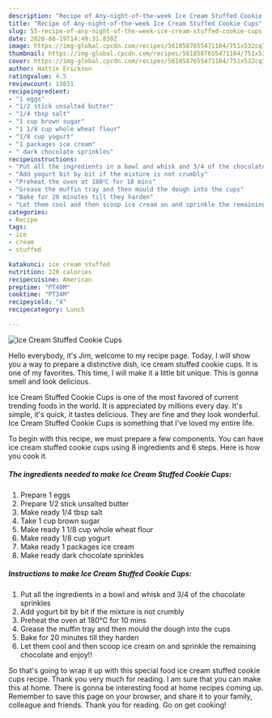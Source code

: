 ```yaml
---
description: "Recipe of Any-night-of-the-week Ice Cream Stuffed Cookie Cups"
title: "Recipe of Any-night-of-the-week Ice Cream Stuffed Cookie Cups"
slug: 55-recipe-of-any-night-of-the-week-ice-cream-stuffed-cookie-cups
date: 2020-08-19T14:49:31.830Z
image: https://img-global.cpcdn.com/recipes/5618587655471104/751x532cq70/ice-cream-stuffed-cookie-cups-recipe-main-photo.jpg
thumbnail: https://img-global.cpcdn.com/recipes/5618587655471104/751x532cq70/ice-cream-stuffed-cookie-cups-recipe-main-photo.jpg
cover: https://img-global.cpcdn.com/recipes/5618587655471104/751x532cq70/ice-cream-stuffed-cookie-cups-recipe-main-photo.jpg
author: Hattie Erickson
ratingvalue: 4.5
reviewcount: 13831
recipeingredient:
- "1 eggs"
- "1/2 stick unsalted butter"
- "1/4 tbsp salt"
- "1 cup brown sugar"
- "1 1/8 cup whole wheat flour"
- "1/8 cup yogurt"
- "1 packages ice cream"
- " dark chocolate sprinkles"
recipeinstructions:
- "Put all the ingredients in a bowl and whisk and 3/4 of the chocolate sprinkles"
- "Add yogurt bit by bit if the mixture is not crumbly"
- "Preheat the oven at 180℃ for 10 mins"
- "Grease the muffin tray and then mould the dough into the cups"
- "Bake for 20 minutes till they harden"
- "Let them cool and then scoop ice cream on and sprinkle the remaining chocolate and enjoy!!"
categories:
- Recipe
tags:
- ice
- cream
- stuffed

katakunci: ice cream stuffed 
nutrition: 220 calories
recipecuisine: American
preptime: "PT40M"
cooktime: "PT34M"
recipeyield: "4"
recipecategory: Lunch

---
```



![Ice Cream Stuffed Cookie Cups](https://img-global.cpcdn.com/recipes/5618587655471104/751x532cq70/ice-cream-stuffed-cookie-cups-recipe-main-photo.jpg)

Hello everybody, it's Jim, welcome to my recipe page. Today, I will show you a way to prepare a distinctive dish, ice cream stuffed cookie cups. It is one of my favorites. This time, I will make it a little bit unique. This is gonna smell and look delicious.

Ice Cream Stuffed Cookie Cups is one of the most favored of current trending foods in the world. It is appreciated by millions every day. It's simple, it's quick, it tastes delicious. They are fine and they look wonderful. Ice Cream Stuffed Cookie Cups is something that I've loved my entire life.




To begin with this recipe, we must prepare a few components. You can have ice cream stuffed cookie cups using 8 ingredients and 6 steps. Here is how you cook it.

<!--inarticleads1-->

##### The ingredients needed to make Ice Cream Stuffed Cookie Cups:

1. Prepare 1 eggs
1. Prepare 1/2 stick unsalted butter
1. Make ready 1/4 tbsp salt
1. Take 1 cup brown sugar
1. Make ready 1 1/8 cup whole wheat flour
1. Make ready 1/8 cup yogurt
1. Make ready 1 packages ice cream
1. Make ready  dark chocolate sprinkles




<!--inarticleads2-->

##### Instructions to make Ice Cream Stuffed Cookie Cups:

1. Put all the ingredients in a bowl and whisk and 3/4 of the chocolate sprinkles
1. Add yogurt bit by bit if the mixture is not crumbly
1. Preheat the oven at 180℃ for 10 mins
1. Grease the muffin tray and then mould the dough into the cups
1. Bake for 20 minutes till they harden
1. Let them cool and then scoop ice cream on and sprinkle the remaining chocolate and enjoy!!




So that's going to wrap it up with this special food ice cream stuffed cookie cups recipe. Thank you very much for reading. I am sure that you can make this at home. There is gonna be interesting food at home recipes coming up. Remember to save this page on your browser, and share it to your family, colleague and friends. Thank you for reading. Go on get cooking!
